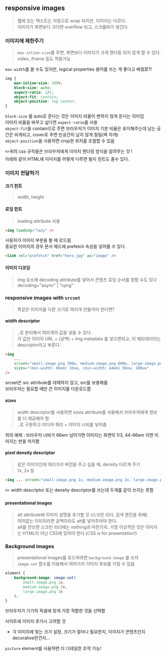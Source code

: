 ## responsive images

> 웹에 있는 텍스트는 자동으로 wrap 되지만, 이미지는 다르다.\
> 이미지가 화면보다 크다면 overflow 되고, 스크롤바가 생긴다.

### 이미지에 제한주기

> `max-inline-size`를 주면, 화면보다 이미지가 크게 렌더링 되지 않게 할 수 있다.\
> video, iframe 등도 적용가능

`max-width`를 쓸 수도 있지만, logical properties 용어를 쓰는 게 좋다고 배웠쬬?!

```css
img {
	max-inline-size: 100%;
	block-size: auto;
	aspect-ratio: 2/1;
	object-fit: contain;
	object-position: top center;
}
```

`block-size` 를 auto로 준다는 것은 이미지 비율이 변하지 않게 둔다는 의미임\
이미지 비율을 바꾸고 싶다면 `aspect-ratio`를 사용\
`object-fit`을 contain으로 주면 브라우저가 이미지 기본 비율은 유지해주는데 남는 공간은 비게되고, cover로 주면 빈공간이 남지 않게 잘림(꽉 차게)\
`object-position`을 사용하면 crop한 위치를 조절할 수 있음

✏️위의 css 규칙들은 브라우저에게 이미지 렌더링 방식을 알려주는 것 !\
아래와 같이 HTML에 이미지를 어떻게 다루면 될지 힌트도 줄수 있다.

### 이미지 전달하기

#### 크기 힌트

> width, height

#### 로딩 힌트

> loading attribute 사용

```html
<img loading="lazy" />
```

사용자가 이미지 부분을 볼 때 로드됨\
중요한 이미지의 경우 문서 헤드에 prefetch 속성을 넣어줄 수 있다.

```html
<link rel="prefetch" href="hero.jpg" as="image" />
```

#### 이미지 디코딩

> img 요소에 decoding attribute를 넣어서 콘텐츠 로딩 순서를 정할 수도 있다
> decoding="async" | "syng"

### responsive images with `srcset`

> 똑같은 이미지를 다른 크기로 여러개 만들어야 한다면?

#### width descriptor

> `,`로 분리해서 여러개의 값을 넣을 수 있다.\
> 각 값은 이미지 URL + (공백) + img metadata 를 넣으면되고, 이 메타데이터는 descriptor라고 부른다.

```html
<img
	...
	srcset="small-image.png 300w, medium-image.png 600w, large-image.png 1200w"
	sizes="(min-width: 66em) 33vw, (min-width: 44em) 50vw, 100vw"
/>
```

srcset은 src attribute를 대체하지 않고, src를 보충해줌\
브라우저는 필요할 때만 큰 이미지를 다운로드함

#### sizes

> width descriptor를 사용하면 sizes attribute를 사용해서 브라우저에게 정보를 더 제공해야 함\
> `,`로 구분하고 미디어 쿼리 + 이미지 너비를 넣어줌

위의 예제 : 브라우저 너비가 66em 넘어가면 이미지는 화면의 1/3, 44-66em 이면 이미지는 반을 차지함

#### pixel density descriptor

> 같은 이미지인데 여러가지 버전을 주고 싶을 때, density 다르게 주기\
> 1x, 2x 등

```html
<img ... srcset="small-image.png 1x, medium-image.png 2x, large-image.png 3x" />
```

✏️ width descriptor 또는 density descriptor를 쓰는데 두개를 같이 쓰지는 못함

#### presentational images

> alt attribute에 이미지 설명을 추가할 것 (스크린 리더, 검색 엔진을 위해)\
> 의미없는 이미지라면 공백이라도 alt를 넣어주어야 한다.\
>  alt를 안쓰면 스크린 리더에는 nothing과 마찬가지.
> 가장 이상적인 것은 이미지는 HTML이 아닌 CSS에 있어야 한다.(CSS is for presentation!)

### Background images

> presentational images를 로드하려면 `background-image` 를 쓰자\
> `image-set` 함수를 이용해서 여러가지 이미지 후보를 가질 수 있음

```css
element {
	background-image: image-set(
		small-image.png 1x,
		medium-image.png 2x,
		large-image.png 3x
	);
}
```

브라우저가 기기의 픽셀에 맞게 가장 적합한 것을 선택함

사이트에 이미지 추가시 고려할 것

- 각 이미지에 맞는 크기 설정, 크기가 얼마나 필요한지, 이미지가 콘텐츠인지 decorative한건지...

`picture` element를 사용하면 더 디테일한 조작 가능!
